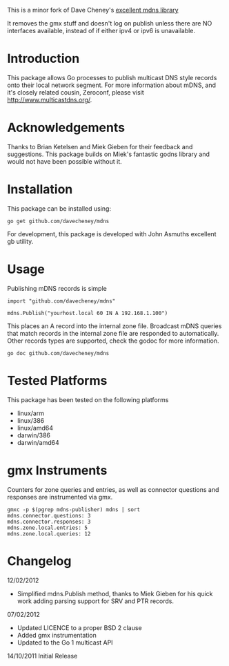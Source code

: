 This is a minor fork of Dave Cheney's [excellent mdns library](https://github.com/davecheney/mdns)

It removes the gmx stuff and doesn't log on publish unless there are NO interfaces available,
instead of if either ipv4 or ipv6 is unavailable.

Introduction
============

This package allows Go processes to publish multicast DNS style records onto their local network segment. For more information about mDNS, and it's closely related cousin, Zeroconf, please visit http://www.multicastdns.org/.

Acknowledgements
================

Thanks to Brian Ketelsen and Miek Gieben for their feedback and suggestions. This package builds on Miek's fantastic godns library and would not have been possible without it.

Installation
============

This package can be installed using:

    go get github.com/davecheney/mdns

For development, this package is developed with John Asmuths excellent gb utility.

Usage
=====

Publishing mDNS records is simple

    import "github.com/davecheney/mdns"

    mdns.Publish("yourhost.local 60 IN A 192.168.1.100")

This places an A record into the internal zone file. Broadcast mDNS queries that match records in the internal zone file are responded to automatically. Other records types are supported, check the godoc for more information.

    go doc github.com/davecheney/mdns

Tested Platforms
================

This package has been tested on the following platforms

* linux/arm
* linux/386
* linux/amd64
* darwin/386
* darwin/amd64

gmx Instruments
===============

Counters for zone queries and entries, as well as connector questions and responses are instrumented via gmx.

	gmxc -p $(pgrep mdns-publisher) mdns | sort
	mdns.connector.questions: 3
	mdns.connector.responses: 3
	mdns.zone.local.entries: 5
	mdns.zone.local.queries: 12

Changelog
=========

12/02/2012

* Simplified mdns.Publish method, thanks to Miek Gieben for his quick work adding parsing support for SRV and PTR records.

07/02/2012

* Updated LICENCE to a proper BSD 2 clause
* Added gmx instrumentation
* Updated to the Go 1 multicast API

14/10/2011 Initial Release
